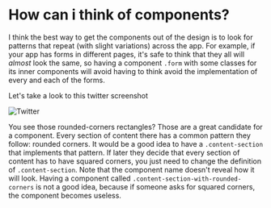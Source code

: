 # How can i think of components?

I think the best way to get the components out of the design is to look for patterns that repeat (with slight variations) across the app. For example, if your app has forms in different pages, it's safe to think that they all will *almost* look the same, so having a component `.form` with some classes for its inner components will avoid having to think avoid the implementation of every and each of the forms.

Let's take a look to this twitter screenshot

![Twitter](http://content.screencast.com/users/sainzandres/folders/Jing/media/39f81384-47c3-49b1-b318-3f861d796d31/00000026.png "twitter screenshot")

You see those rounded-corners rectangles? Those are a great candidate for a component. Every section of content there has a common pattern they follow: rounded corners. It would be a good idea to have a `.content-section` that implements that pattern. If later they decide that every section of content has to have squared corners, you just need to change the definition of `.content-section`. Note that the component name doesn't reveal how it will look. Having a component called `.content-section-with-rounded-corners` is not a good idea, because if someone asks for squared corners, the component becomes useless.